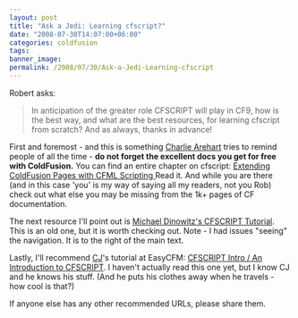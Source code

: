```yaml
---
layout: post
title: "Ask a Jedi: Learning cfscript?"
date: "2008-07-30T14:07:00+06:00"
categories: coldfusion 
tags: 
banner_image: 
permalink: /2008/07/30/Ask-a-Jedi-Learning-cfscript
---
```


Robert asks:

<blockquote>
<p>
In anticipation of the greater role CFSCRIPT will play in CF9, how is the best way, and what are the best resources, for learning cfscript from scratch? And as always, thanks in advance!
</p>
</blockquote>
<!--more-->
First and foremost - and this is something <a href="http://www.carehart.org/">Charlie Arehart</a> tries to remind people of all the time - <b>do not forget the excellent docs you get for free with ColdFusion.</b> You can find an entire chapter on cfscript: <a href="http://livedocs.adobe.com/coldfusion/8/htmldocs/CFScript_01.html">Extending ColdFusion Pages with CFML Scripting </a> Read it. And while you are there (and in this case 'you' is my way of saying all my readers, not you Rob) check out what else you may be missing from the 1k+ pages of CF documentation.

The next resource I'll point out is <a href="http://www.houseoffusion.com/tutorials/cfscript/">Michael Dinowitz's CFSCRIPT Tutorial</a>. This is an old one, but it is worth checking out. Note - I had issues "seeing" the navigation. It is to the right of the main text.

Lastly, I'll recommend <a href="http://charlie.griefer.com/blog/">CJ</a>'s tutorial at EasyCFM: <a href="http://tutorial84.easycfm.com/">CFSCRIPT Intro / An Introduction to CFSCRIPT</a>. I haven't actually read this one yet, but I know CJ and he knows his stuff. (And he puts his clothes away when he travels - how cool is that?)

If anyone else has any other recommended URLs, please share them.